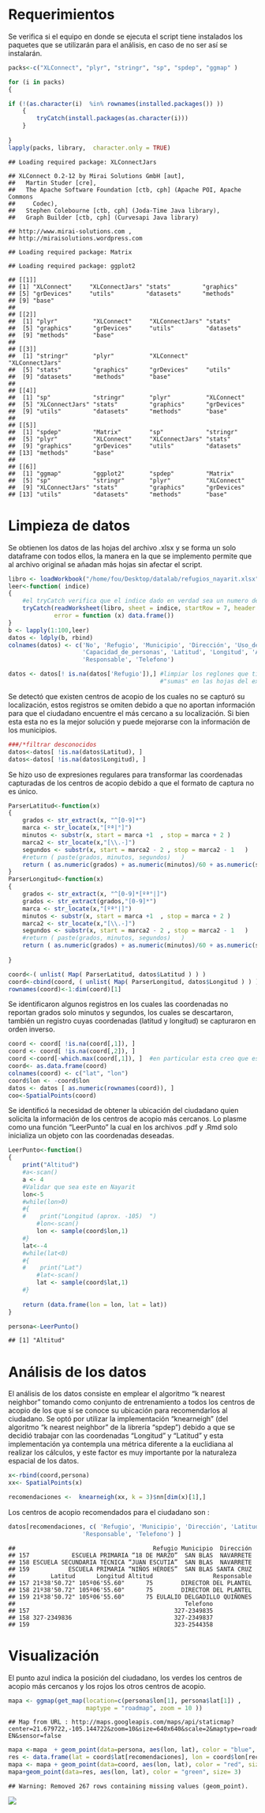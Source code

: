 Requerimientos
==============

Se verifica si el equipo en donde se ejecuta el script tiene instalados los paquetes que se utilizarán para el análisis, en caso de no ser así se instalarán.

``` r
packs<-c("XLConnect", "plyr", "stringr", "sp", "spdep", "ggmap" )

for (i in packs)
{

if (!(as.character(i)  %in% rownames(installed.packages()) ))
    {
        tryCatch(install.packages(as.character(i)))    
    }
 
}
lapply(packs, library,  character.only = TRUE)
```

    ## Loading required package: XLConnectJars

    ## XLConnect 0.2-12 by Mirai Solutions GmbH [aut],
    ##   Martin Studer [cre],
    ##   The Apache Software Foundation [ctb, cph] (Apache POI, Apache Commons
    ##     Codec),
    ##   Stephen Colebourne [ctb, cph] (Joda-Time Java library),
    ##   Graph Builder [ctb, cph] (Curvesapi Java library)

    ## http://www.mirai-solutions.com ,
    ## http://miraisolutions.wordpress.com

    ## Loading required package: Matrix

    ## Loading required package: ggplot2

    ## [[1]]
    ## [1] "XLConnect"     "XLConnectJars" "stats"         "graphics"     
    ## [5] "grDevices"     "utils"         "datasets"      "methods"      
    ## [9] "base"         
    ## 
    ## [[2]]
    ##  [1] "plyr"          "XLConnect"     "XLConnectJars" "stats"        
    ##  [5] "graphics"      "grDevices"     "utils"         "datasets"     
    ##  [9] "methods"       "base"         
    ## 
    ## [[3]]
    ##  [1] "stringr"       "plyr"          "XLConnect"     "XLConnectJars"
    ##  [5] "stats"         "graphics"      "grDevices"     "utils"        
    ##  [9] "datasets"      "methods"       "base"         
    ## 
    ## [[4]]
    ##  [1] "sp"            "stringr"       "plyr"          "XLConnect"    
    ##  [5] "XLConnectJars" "stats"         "graphics"      "grDevices"    
    ##  [9] "utils"         "datasets"      "methods"       "base"         
    ## 
    ## [[5]]
    ##  [1] "spdep"         "Matrix"        "sp"            "stringr"      
    ##  [5] "plyr"          "XLConnect"     "XLConnectJars" "stats"        
    ##  [9] "graphics"      "grDevices"     "utils"         "datasets"     
    ## [13] "methods"       "base"         
    ## 
    ## [[6]]
    ##  [1] "ggmap"         "ggplot2"       "spdep"         "Matrix"       
    ##  [5] "sp"            "stringr"       "plyr"          "XLConnect"    
    ##  [9] "XLConnectJars" "stats"         "graphics"      "grDevices"    
    ## [13] "utils"         "datasets"      "methods"       "base"

Limpieza de datos
=================

Se obtienen los datos de las hojas del archivo .xlsx y se forma un solo dataframe con todos ellos, la manera en la que se implemento permite que al archivo original se añadan más hojas sin afectar el script.

``` r
libro <- loadWorkbook("/home/fou/Desktop/datalab/refugios_nayarit.xlsx")
leer<-function( indice)
{
    #el tryCatch verifica que el indice dado en verdad sea un numero de hoja 
    tryCatch(readWorksheet(libro, sheet = indice, startRow = 7, header =FALSE ),
             error = function (x) data.frame())
}
b <- lapply(1:100,leer)
datos <- ldply(b, rbind) 
colnames(datos) <- c('No', 'Refugio', 'Municipio', 'Dirección', 'Uso_del_inmueble', 'Servicios',
                     'Capacidad_de_personas', 'Latitud', 'Longitud', 'Altitud',
                     'Responsable', 'Telefono')  

datos <- datos[! is.na(datos['Refugio']),] #limpiar los reglones que tienen 
                                           #"sumas" en las hojas del excel
```

Se detectó que existen centros de acopio de los cuales no se capturó su localización, estos registros se omiten debido a que no aportan información para que el ciudadano encuentre el más cercano a su localización. Si bien esta esta no es la mejor solución y puede mejorarse con la información de los municipios.

``` r
###/*filtrar desconocidos
datos<-datos[ !is.na(datos$Latitud), ]
datos<-datos[ !is.na(datos$Longitud), ]
```

Se hizo uso de expresiones regulares para transformar las coordenadas capturadas de los centros de acopio debido a que el formato de captura no es único.

``` r
ParserLatitud<-function(x)
{
    grados <- str_extract(x, "^[0-9]*")
    marca <- str_locate(x,"[ºª|°]")
    minutos <- substr(x, start = marca +1  , stop = marca + 2 )
    marca2 <- str_locate(x,"[\\.-]")
    segundos <- substr(x, start = marca2 - 2 , stop = marca2 - 1   )
    #return ( paste(grados, minutos, segundos)   )
    return ( as.numeric(grados) + as.numeric(minutos)/60 + as.numeric(segundos)/3600)
}
ParserLongitud<-function(x)
{
    grados <- str_extract(x, "^[0-9]*[ºª°|]")
    grados <- str_extract(grados,"[0-9]*")
    marca <- str_locate(x,"[ºª°|]")
    minutos <- substr(x, start = marca +1  , stop = marca + 2 )
    marca2 <- str_locate(x,"[\\.-]")
    segundos <- substr(x, start = marca2 - 2 , stop = marca2 - 1   )
    #return ( paste(grados, minutos, segundos)   )
    return ( as.numeric(grados) + as.numeric(minutos)/60 + as.numeric(segundos)/3600)
    
}

coord<-( unlist( Map( ParserLatitud, datos$Latitud ) ) )
coord<-cbind(coord, ( unlist( Map( ParserLongitud, datos$Longitud ) ) ) )
rownames(coord)<-1:dim(coord)[1]
```

Se identificaron algunos registros en los cuales las coordenadas no reportan grados solo minutos y segundos, los cuales se descartaron, también un registro cuyas coordenadas (latitud y longitud) se capturaron en orden inverso.

``` r
coord <- coord[ !is.na(coord[,1]), ]
coord <- coord[ !is.na(coord[,2]), ]
coord <-coord[-which.max(coord[,1]), ]  #en particular esta creo que esta mal capturada
coord<- as.data.frame(coord)
colnames(coord) <- c("lat", "lon")
coord$lon <- -coord$lon
datos <- datos [ as.numeric(rownames(coord)), ]
coo<-SpatialPoints(coord)
```

Se identificó la necesidad de obtener la ubicación del ciudadano quien solicita la información de los centros de acopio más cercanos. Lo plasme como una función “LeerPunto” la cual en los archivos .pdf y .Rmd solo inicializa un objeto con las coordenadas deseadas.

``` r
LeerPunto<-function()
{
    print("Altitud")
    #a<-scan()
    a <- 4 
    #Validar que sea este en Nayarit
    lon<-5
    #while(lon>0)
    #{
    #    print("Longitud (aprox. -105)  ")
        #lon<-scan()
        lon <- sample(coord$lon,1)
    #}
    lat<--4
    #while(lat<0)
    #{
    #    print("Lat")
        #lat<-scan()
        lat <- sample(coord$lat,1)
    #}
    
    return (data.frame(lon = lon, lat = lat))
}

persona<-LeerPunto()
```

    ## [1] "Altitud"

Análisis de los datos
=====================

El análisis de los datos consiste en emplear el algoritmo “k nearest neighbor” tomando como conjunto de entrenamiento a todos los centros de acopio de los que sí se conoce su ubicación para recomendarlos al ciudadano. Se optó por utilizar la implementación “knearneigh” (del algoritmo “k nearest neighbor” de la librería “spdep”) debido a que se decidió trabajar con las coordenadas “Longitud” y “Latitud” y esta implementación ya contempla una métrica diferente a la euclidiana al realizar los cálculos, y este factor es muy importante por la naturaleza espacial de los datos.

``` r
x<-rbind(coord,persona)
xx<- SpatialPoints(x)

recomendaciones <-  knearneigh(xx, k = 3)$nn[dim(x)[1],]
```

Los centros de acopio recomendados para el ciudadano son :

``` r
datos[recomendaciones, c( 'Refugio', 'Municipio', 'Dirección', 'Latitud', 'Longitud', 'Altitud',
                     'Responsable', 'Telefono') ]
```

    ##                                       Refugio Municipio  Dirección
    ## 157            ESCUELA PRIMARIA “18 DE MARZO”  SAN BLAS  NAVARRETE
    ## 158 ESCUELA SECUNDARIA TÉCNICA “JUAN ESCUTIA”  SAN BLAS  NAVARRETE
    ## 159           ESCUELA PRIMARIA “NIÑOS HÉROES”  SAN BLAS SANTA CRUZ
    ##          Latitud      Longitud Altitud                 Responsable
    ## 157 21º38'50.72" 105º06'55.60"      75        DIRECTOR DEL PLANTEL
    ## 158 21º38'50.72" 105º06'55.60"      75        DIRECTOR DEL PLANTEL
    ## 159 21º38'50.72" 105º06'55.60"      75 EULALIO DELGADILLO QUIÑONES
    ##                                                Telefono
    ## 157                                         327-2349835
    ## 158 327-2349836                             327-2349837
    ## 159                                         323-2544358

Visualización
=============

El punto azul indica la posición del ciudadano, los verdes los centros de acopio más cercanos y los rojos los otros centros de acopio.

``` r
mapa <- ggmap(get_map(location=c(persona$lon[1], persona$lat[1]) , 
                      maptype = "roadmap", zoom = 10 ))
```

    ## Map from URL : http://maps.googleapis.com/maps/api/staticmap?center=21.679722,-105.144722&zoom=10&size=640x640&scale=2&maptype=roadmap&language=en-EN&sensor=false

``` r
mapa <-mapa  + geom_point(data=persona, aes(lon, lat), color = "blue", size= 5)
res <- data.frame(lat = coord$lat[recomendaciones], lon = coord$lon[recomendaciones])
mapa <- mapa + geom_point(data=coord, aes(lon, lat), color = "red", size= 2)
mapa+geom_point(data=res, aes(lon, lat), color = "green", size= 3)
```

    ## Warning: Removed 267 rows containing missing values (geom_point).

![](datalab_files/figure-markdown_github/unnamed-chunk-9-1.png)
